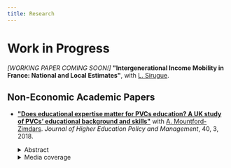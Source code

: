 ```yaml
---
title: Research
---
```


# Work in Progress

*[WORKING PAPER COMING SOON!]* **"Intergenerational Income Mobility in France: National and Local Estimates"**, with [L. Sirugue](https://www.parisschoolofeconomics.eu/en/sirugue-louis/).

## Non-Economic Academic Papers

* **["Does educational expertise matter for PVCs education? A UK study of PVCs’ educational background and skills"](https://www.tandfonline.com/doi/abs/10.1080/1360080X.2018.1462440)** with [A. Mountford-Zimdars](http://socialsciences.exeter.ac.uk/education/staff/profile/index.php?web_id=Anna_Mountford-Zimdars). *Journal of Higher Education Policy and Management*, 40, 3, 2018.

  <details>
      <summary>Abstract</summary>     

        Pro-Vice-Chancellors (PVCs) form the second-tier leadership of UK higher education institutions. However, their role and position remain under-theorised and under-researched. The present article explores the extent to which a PVC Education role requires core expertise in education or generic managerial skills. Using a mixed-methods approach, we first establish the disciplinary backgrounds of PVCs Education in Russell Group (RG) and post-1992 institutions. Fewer than one in five PVCs Education have a disciplinary background or additional formal training in education. Second, we conducted 24 semi-structured interviews with PVCs Education, Heads of Education Departments and Heads of Learning and Teaching units. These interviews suggest the PVC Education role requires managerial skills, usually acquired in previous headships, as well as academic credibility and knowledge of institutional processes rather than particular expertise in education. In sum, generic managerial skills rather than educational expertise are paramount for understanding the profile of PVCs Education in UK universities.
    </details>
    <details>
      <summary>Media coverage</summary>  

          <a href="https://www.timeshighereducation.com/news/university-teaching-chiefs-rarely-have-education-background">Times Higher Education</a>,
    </details>
  <p></p>
